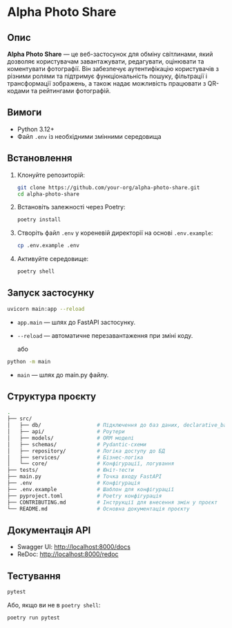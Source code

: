 # Alpha Photo Share

## Опис

**Alpha Photo Share** — це веб-застосунок для обміну світлинами, який дозволяє користувачам завантажувати, редагувати, оцінювати та коментувати фотографії. Він забезпечує аутентифікацію користувачів з різними ролями та підтримує функціональність пошуку, фільтрації і трансформації зображень, а також надає можливість працювати з QR-кодами та рейтингами фотографій.

## Вимоги

- Python 3.12+
- Файл `.env` із необхідними змінними середовища

## Встановлення

1. Клонуйте репозиторій:

   ```bash
   git clone https://github.com/your-org/alpha-photo-share.git
   cd alpha-photo-share
   ```

2. Встановіть залежності через Poetry:

   ```bash
   poetry install
   ```

3. Створіть файл `.env` у кореневій директорії на основі `.env.example`:

   ```bash
   cp .env.example .env
   ```

4. Активуйте середовище:

   ```bash
   poetry shell
   ```

## Запуск застосунку

```bash
uvicorn main:app --reload
```
- `app.main` — шлях до FastAPI застосунку.
- `--reload` — автоматичне перезавантаження при зміні коду.

    або

```bash
python -m main
```
- `main` — шлях до main.py файлу.

## Структура проєкту

```bash
.
├── src/
│   ├── db/                  # Підключення до баз даних, declarative_base
│   ├── api/                 # Роутери
│   ├── models/              # ORM моделі
│   ├── schemas/             # Pydantic-схеми
│   ├── repository/          # Логіка доступу до БД
│   ├── services/            # Бізнес-логіка
│   └── core/                # Конфігурації, логування
├── tests/                   # Юніт-тести
├── main.py                  # Точка входу FastAPI
├── .env                     # Конфігурація
├── .env.example             # Шаблон для конфігурації
├── pyproject.toml           # Poetry конфігурація
├── CONTRIBUTING.md          # Інструкції для внесення змін у проєкт
└── README.md                # Основна документація проєкту
```

## Документація API

- Swagger UI: [http://localhost:8000/docs](http://localhost:8000/docs)
- ReDoc: [http://localhost:8000/redoc](http://localhost:8000/redoc)

## Тестування

```bash
pytest
```

Або, якщо ви не в `poetry shell`:

```bash
poetry run pytest
```

